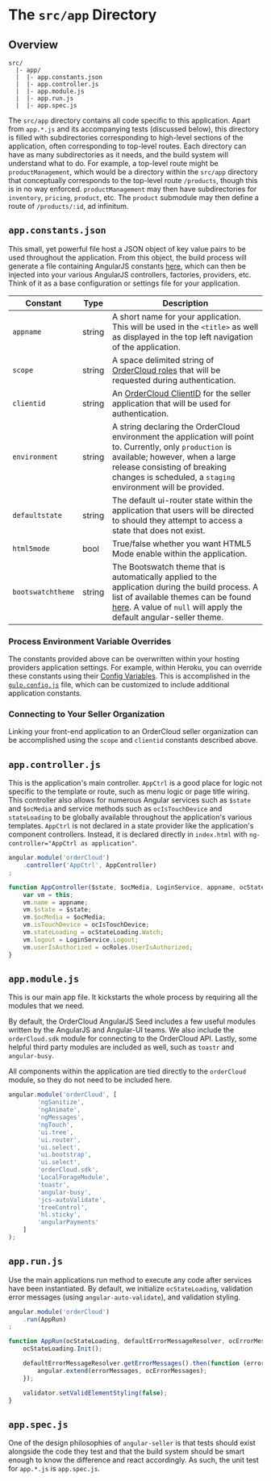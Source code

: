# The `src/app` Directory

## Overview

```
src/
  |- app/
  |  |- app.constants.json
  |  |- app.controller.js
  |  |- app.module.js
  |  |- app.run.js
  |  |- app.spec.js
```

The `src/app` directory contains all code specific to this application. Apart
from `app.*.js` and its accompanying tests (discussed below), this directory is
filled with subdirectories corresponding to high-level sections of the
application, often corresponding to top-level routes. Each directory can have as
many subdirectories as it needs, and the build system will understand what to
do. For example, a top-level route might be `productManagement`, which would be a directory
within the `src/app` directory that conceptually corresponds to the top-level
route `/products`, though this is in no way enforced. `productManagement` may then have
subdirectories for `inventory`, `pricing`, `product`, etc. The `product` submodule may
then define a route of `/products/:id`, ad infinitum.


## `app.constants.json`

This small, yet powerful file host a JSON object of key value pairs to be used
throughout the application. From this object, the build process will generate
a file containing AngularJS constants [here](https://github.com/ordercloud-api/angular-seller/blob/master/gulp.config.js#L86), which can then be injected into your
various AngularJS controllers, factories, providers, etc. Think of it as a base
configuration or settings file for your application.

Constant | Type | Description
--- | --- | ---
`appname` | string | A short name for your application. This will be used in the `<title>` as well as displayed in the top left navigation of the application.
`scope` | string | A space delimited string of [OrderCloud roles](https://documentation.ordercloud.io/guides/authentication/security-profiles#Roles) that will be requested during authentication.
`clientid` | string | An [OrderCloud ClientID](https://documentation.ordercloud.io/guides/getting-started/using-the-dashboard#Applications) for the seller application that will be used for authentication.
`environment` | string | A string declaring the OrderCloud environment the application will point to. Currently, only `production` is available; however, when a large release consisting of breaking changes is scheduled, a `staging` environment will be provided.
`defaultstate` | string | The default ui-router state within the application that users will be directed to should they attempt to access a state that does not exist.
`html5mode` | bool | True/false whether you want HTML5 Mode enable within the application.
`bootswatchtheme` | string | The Bootswatch theme that is automatically applied to the application during the build process. A list of available themes can be found [here](https://bootswatch.com/). A value of `null` will apply the default angular-seller theme.


### Process Environment Variable Overrides

The constants provided above can be overwritten within your hosting providers application settings. For example, within Heroku, you can override these constants using their [Config Variables](https://devcenter.heroku.com/articles/config-vars#setting-up-config-vars-for-a-deployed-application). This is accomplished in the [`gulp.config.js`](https://github.com/ordercloud-api/angular-seller/blob/master/gulp.config.js#L116-L121) file, which can be customized to include additional application constants.


### Connecting to Your Seller Organization

Linking your front-end application to an OrderCloud seller organization can be accomplished using the `scope` and `clientid` constants described above.


## `app.controller.js`

This is the application's main controller. `AppCtrl` is a good place for logic
not specific to the template or route, such as menu logic or page title wiring. This controller also allows for numerous Angular services such as `$state` and `$ocMedia` and service methods such as `ocIsTouchDevice` and `stateLoading` to be globally available throughout the application's various templates. `AppCtrl` is not declared in a state provider like the application's component controllers. Instead, it is declared directly in `index.html` with `ng-controller="AppCtrl as application"`.

```js
angular.module('orderCloud')
    .controller('AppCtrl', AppController)
;

function AppController($state, $ocMedia, LoginService, appname, ocStateLoading, ocIsTouchDevice, ocRoles) {
    var vm = this;
    vm.name = appname;
    vm.$state = $state;
    vm.$ocMedia = $ocMedia;
    vm.isTouchDevice = ocIsTouchDevice;
    vm.stateLoading = ocStateLoading.Watch;
    vm.logout = LoginService.Logout;
    vm.userIsAuthorized = ocRoles.UserIsAuthorized;
}
```

## `app.module.js`

This is our main app file. It kickstarts the whole process by
requiring all the modules that we need.

By default, the OrderCloud AngularJS Seed includes a few useful modules written
by the AngularJS and Angular-UI teams. We also include the `orderCloud.sdk` module for connecting to the OrderCloud API. Lastly, some helpful third party modules are included as well, such as `toastr` and `angular-busy`.

All components within the application are tied directly to the `orderCloud` module, so they do not need to be included here.

```js
angular.module('orderCloud', [
        'ngSanitize',
        'ngAnimate',
        'ngMessages',
        'ngTouch',
        'ui.tree',
        'ui.router',
        'ui.select',
        'ui.bootstrap',
        'ui.select',
        'orderCloud.sdk',
        'LocalForageModule',
        'toastr',
        'angular-busy',
        'jcs-autoValidate',
        'treeControl',
        'hl.sticky',
        'angularPayments'
    ]
);
```

## `app.run.js`

Use the main applications run method to execute any code after services
have been instantiated. By default, we initialize `ocStateLoading`, validation error messages (using `angular-auto-validate`), and validation styling.

```js
angular.module('orderCloud')
    .run(AppRun)
;

function AppRun(ocStateLoading, defaultErrorMessageResolver, ocErrorMessages, validator) {
    ocStateLoading.Init();

    defaultErrorMessageResolver.getErrorMessages().then(function (errorMessages) {
        angular.extend(errorMessages, ocErrorMessages);
    });

    validator.setValidElementStyling(false);
}
```

## `app.spec.js`

One of the design philosophies of `angular-seller` is that tests should exist
alongside the code they test and that the build system should be smart enough to
know the difference and react accordingly. As such, the unit test for `app.*.js`
is `app.spec.js`.
